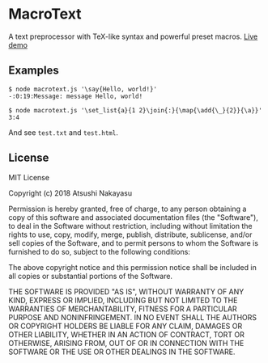 
# MacroText

A text preprocessor with TeX-like syntax and powerful preset macros.
[Live demo](https://ankys.github.io/macrotext2/test.html)

## Examples

```
$ node macrotext.js '\say{Hello, world!}'
-:0:19:Message: message Hello, world!
```

```
$ node macrotext.js '\set_list{a}{1 2}\join{:}{\map{\add{\_}{2}}{\a}}'
3:4
```

And see `test.txt` and `test.html`.

## License

MIT License

Copyright (c) 2018 Atsushi Nakayasu

Permission is hereby granted, free of charge, to any person obtaining a copy of this software and associated documentation files (the "Software"), to deal in the Software without restriction, including without limitation the rights to use, copy, modify, merge, publish, distribute, sublicense, and/or sell copies of the Software, and to permit persons to whom the Software is furnished to do so, subject to the following conditions:

The above copyright notice and this permission notice shall be included in all copies or substantial portions of the Software.

THE SOFTWARE IS PROVIDED "AS IS", WITHOUT WARRANTY OF ANY KIND, EXPRESS OR IMPLIED, INCLUDING BUT NOT LIMITED TO THE WARRANTIES OF MERCHANTABILITY, FITNESS FOR A PARTICULAR PURPOSE AND NONINFRINGEMENT. IN NO EVENT SHALL THE AUTHORS OR COPYRIGHT HOLDERS BE LIABLE FOR ANY CLAIM, DAMAGES OR OTHER LIABILITY, WHETHER IN AN ACTION OF CONTRACT, TORT OR OTHERWISE, ARISING FROM, OUT OF OR IN CONNECTION WITH THE SOFTWARE OR THE USE OR OTHER DEALINGS IN THE SOFTWARE.
